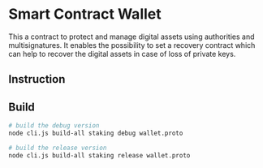 # Smart Contract Wallet

This a contract to protect and manage digital assets using authorities and multisignatures. It enables the possibility to set a recovery contract which can help to recover the digital assets in case of loss of private keys. 

## Instruction

## Build
```sh
# build the debug version
node cli.js build-all staking debug wallet.proto 

# build the release version
node cli.js build-all staking release wallet.proto 
```